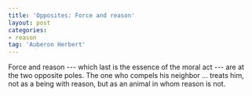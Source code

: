 ```yaml
---
title: 'Opposites: Force and reason'
layout: post
categories:
- reason
tag: 'Auberon Herbert'
---
```


Force and reason --- which last is the essence of the moral act --- are at the two opposite poles. The one who compels his neighbor ... treats him, not as a being with reason, but as an animal in whom reason is not.